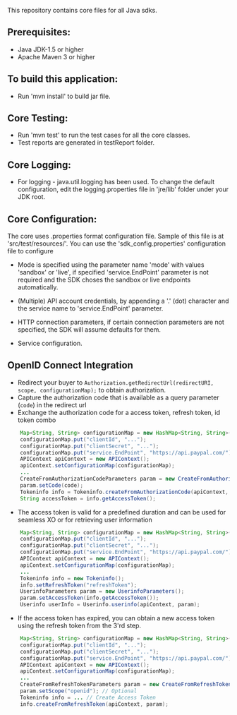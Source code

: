 This repository contains core files for all Java sdks.

## Prerequisites:
*	Java JDK-1.5 or higher
*	Apache Maven 3 or higher

## To build this application:
*	Run 'mvn install' to build jar file.

## Core Testing:
*	Run 'mvn test' to run the test cases for all the core classes.
*	Test reports are generated in testReport folder.

## Core Logging:
*	For logging - java.util.logging has been used. To change the default configuration, edit the logging.properties file in 'jre/lib' folder under your JDK root.		  

		  
## Core Configuration:
The core uses .properties format configuration file. Sample of this file is at 'src/test/resources/'. You can use the 'sdk_config.properties' configuration file to configure

*	Mode is specified using the parameter name 'mode' with values 'sandbox' or 'live', if specified 'service.EndPoint' parameter is not required and the SDK choses the sandbox or live endpoints automatically.

*	(Multiple) API account credentials, by appending a '.' (dot) character and the service name to 'service.EndPoint' parameter.

*	HTTP connection parameters, if certain connection parameters are not specified, the SDK will assume defaults for them.

*	Service configuration.

## OpenID Connect Integration
   * Redirect your buyer to `Authorization.getRedirectUrl(redirectURI, scope, configurationMap);` to obtain authorization.
   * Capture the authorization code that is available as a query parameter (`code`) in the redirect url
   * Exchange the authorization code for a access token, refresh token, id token combo

```java
    Map<String, String> configurationMap = new HashMap<String, String>();
    configurationMap.put("clientId", "...");
    configurationMap.put("clientSecret", "...");
    configurationMap.put("service.EndPoint", "https://api.paypal.com/");
    APIContext apiContext = new APIContext();
    apiContext.setConfigurationMap(configurationMap);
    ...
    CreateFromAuthorizationCodeParameters param = new CreateFromAuthorizationCodeParameters();
    param.setCode(code);
    Tokeninfo info = Tokeninfo.createFromAuthorizationCode(apiContext, param);
    String accessToken = info.getAccessToken();
```
   * The access token is valid for a predefined duration and can be used for seamless XO or for retrieving user information

```java
    Map<String, String> configurationMap = new HashMap<String, String>();
    configurationMap.put("clientId", "...");
    configurationMap.put("clientSecret", "...");
    configurationMap.put("service.EndPoint", "https://api.paypal.com/");
    APIContext apiContext = new APIContext();
    apiContext.setConfigurationMap(configurationMap);
    ...
    Tokeninfo info = new Tokeninfo();
    info.setRefreshToken("refreshToken");
    UserinfoParameters param = new UserinfoParameters();
    param.setAccessToken(info.getAccessToken());
    Userinfo userInfo = Userinfo.userinfo(apiContext, param);
```
   * If the access token has expired, you can obtain a new access token using the refresh token from the 3'rd step.

```java
    Map<String, String> configurationMap = new HashMap<String, String>();
    configurationMap.put("clientId", "...");
    configurationMap.put("clientSecret", "...");
    configurationMap.put("service.EndPoint", "https://api.paypal.com/");
    APIContext apiContext = new APIContext();
    apiContext.setConfigurationMap(configurationMap);
    ...
    CreateFromRefreshTokenParameters param = new CreateFromRefreshTokenParameters();
    param.setScope("openid"); // Optional
    Tokeninfo info = ... // Create Access Token
    info.createFromRefreshToken(apiContext, param);
```
